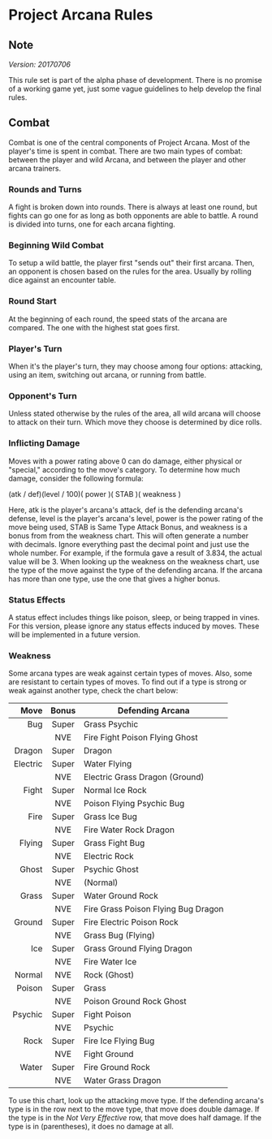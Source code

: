 # Project Arcana Rules

## Note
*Version: 20170706*

This rule set is part of the alpha phase of development. There is no promise of a working game yet, just some vague guidelines to help develop the final rules.

## Combat
Combat is one of the central components of Project Arcana. Most of the player's time is spent in combat. There are two main types of combat: between the player and wild Arcana, and between the player and other arcana trainers.

### Rounds and Turns
A fight is broken down into rounds. There is always at least one round, but fights can go one for as long as both opponents are able to battle. A round is divided into turns, one for each arcana fighting.

### Beginning Wild Combat
To setup a wild battle, the player first "sends out" their first arcana. Then, an opponent is chosen based on the rules for the area. Usually by rolling dice against an encounter table.

### Round Start
At the beginning of each round, the speed stats of the arcana are compared. The one with the highest stat goes first.

### Player's Turn
When it's the player's turn, they may choose among four options: attacking, using an item, switching out arcana, or running from battle.

### Opponent's Turn
Unless stated otherwise by the rules of the area, all wild arcana will choose to attack on their turn. Which move they choose is determined by dice rolls.

### Inflicting Damage
Moves with a power rating above 0 can do damage, either physical or "special," according to the move's category. To determine how much damage, consider the following formula:

(atk / def)(level / 100)( power )( STAB )( weakness )

Here, atk is the player's arcana's attack, def is the defending arcana's defense, level is the player's arcana's level, power is the power rating of the move being used, STAB is Same Type Attack Bonus, and weakness is a bonus from from the weakness chart. This will often generate a number with decimals. Ignore everything past the decimal point and just use the whole number. For example, if the formula gave a result of 3.834, the actual value will be 3. When looking up the weakness on the weakness chart, use the type of the move against the type of the defending arcana. If the arcana has more than one type, use the one that gives a higher bonus.

### Status Effects
A status effect includes things like poison, sleep, or being trapped in vines. For this version, please ignore any status effects induced by moves. These will be implemented in a future version.

### Weakness
Some arcana types are weak against certain types of moves. Also, some are resistant to certain types of moves. To find out if a type is strong or weak against another type, check the chart below:

| Move     | Bonus | Defending Arcana                    |
|---------:|:-----:|-------------------------------------|
| Bug      | Super | Grass Psychic                       |
|          | NVE   | Fire Fight Poison Flying Ghost      |
| Dragon   | Super | Dragon                              |
| Electric | Super | Water Flying                        |
|          | NVE   | Electric Grass Dragon (Ground)      |
| Fight    | Super | Normal Ice Rock                     |
|          | NVE   | Poison Flying Psychic Bug           |
| Fire     | Super | Grass Ice Bug                       |
|          | NVE   | Fire Water Rock Dragon              |
| Flying   | Super | Grass Fight Bug                     |
|          | NVE   | Electric Rock                       |
| Ghost    | Super | Psychic Ghost                       |
|          | NVE   | (Normal)                            |
| Grass    | Super | Water Ground Rock                   |
|          | NVE   | Fire Grass Poison Flying Bug Dragon |
| Ground   | Super | Fire Electric Poison Rock           |
|          | NVE   | Grass Bug (Flying)                  |
| Ice      | Super | Grass Ground Flying Dragon          |
|          | NVE   | Fire Water Ice                      |
| Normal   | NVE   | Rock (Ghost)                        |
| Poison   | Super | Grass                               |
|          | NVE   | Poison Ground Rock Ghost            |
| Psychic  | Super | Fight Poison                        |
|          | NVE   | Psychic                             |
| Rock     | Super | Fire Ice Flying Bug                 |
|          | NVE   | Fight Ground                        |
| Water    | Super | Fire Ground Rock                    |
|          | NVE   | Water Grass Dragon                  |

To use this chart, look up the attacking move type. If the defending arcana's type is in the row next to the move type, that move does double damage. If the type is in the *Not Very Effective* row, that move does half damage. If the type is in (parentheses), it does no damage at all.
